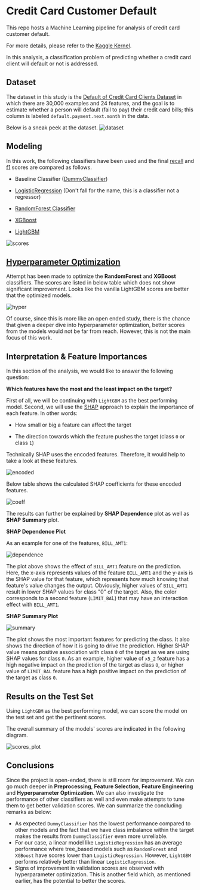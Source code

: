# Credit Card Customer Default
This repo hosts a Machine Learning pipeline for analysis of credit card customer default.

For more details, please refer to the [Kaggle Kernel](https://www.kaggle.com/arashshamseddini/kaggle-customer-default/).

In this analysis, a classification problem of predicting whether a credit card client will default or not is addressed.

## Dataset
The dataset in this study is the [Default of Credit Card Clients Dataset](https://www.kaggle.com/uciml/default-of-credit-card-clients-dataset) in which there are 30,000 examples and 24 features, and the goal is to estimate whether a person will default (fail to pay) their credit card bills; this column is labeled `default.payment.next.month` in the data.

Below is a sneak peek at the dataset.
![dataset](./Images/dataset.png)

## Modeling
In this work, the following classifiers have been used and the final [recall](https://en.wikipedia.org/wiki/Precision_and_recall) and [f1](https://en.wikipedia.org/wiki/F-score) scores are compared as follows. 

- Baseline Classifier ([DummyClassifier](https://scikit-learn.org/stable/modules/generated/sklearn.dummy.DummyClassifier.html))

- [LogisticRegression](https://scikit-learn.org/stable/modules/generated/sklearn.linear_model.LogisticRegression.html) (Don't fall for the name, this is a classifier not a regressor)

- [RandomForest Classifier](https://scikit-learn.org/stable/modules/generated/sklearn.ensemble.RandomForestClassifier.html)

- [XGBoost](https://xgboost.readthedocs.io/en/latest/)

- [LightGBM](https://lightgbm.readthedocs.io/en/latest/)


![scores](./Images/scores.png)

## [Hyperparameter Optimization](https://en.wikipedia.org/wiki/Hyperparameter_optimization)

Attempt has been made to optimize the **RandomForest** and **XGBoost** classifiers. The scores are listed in below table which does not show significant improvement. Looks like the vanilla LightGBM scores are better that the optimized models. 

![hyper](./Images/hyperparameter_optimization.png)

Of course, since this is more like an open ended study, there is the chance that given a deeper dive into hyperparameter optimization, better scores from the models would not be far from reach. However, this is not the main focus of this work.

## Interpretation & Feature Importances
In this section of the analysis, we would like to answer the following question:

**Which features have the most and the least impact on the target?**

First of all, we will be continuing with `LightGBM` as the best performing model. Second, we will use the [SHAP](https://github.com/slundberg/shap) approach to explain the importance of each feature. In other words:

- How small or big a feature can affect the target

- The direction towards which the feature pushes the target (class `0` or class `1`)

Technically SHAP uses the encoded features. Therefore, it would help to take a look at these features.

![encoded](./Images/encoded_features.png)

Below table shows the calculated SHAP coefficients for these encoded features.

![coeff](./Images/SHAP_coeff.png)

The results can further be explained by **SHAP Dependence** plot as well as **SHAP Summary** plot.

**SHAP Dependence Plot**

As an example for one of the features, `BILL_AMT1`:

![dependence](./Images/dependence_plot.png)

The plot above shows the effect of `BILL_AMT1` feature on the prediction. Here, the x-axis represents values of the feature `BILL_AMT1` and the y-axis is the SHAP value for that feature, which represents how much knowing that feature's value changes the output. Obviously, higher values of `BILL_AMT1` result in lower SHAP values for class "0" of the target. Also, the color corresponds to a second feature (`LIMIT_BA`L) that may have an interaction effect with `BILL_AMT1`.

**SHAP Summary Plot**

![summary](./Images/summary_plot.png)


The plot shows the most important features for predicting the class. It also shows the direction of how it is going to drive the prediction. Higher SHAP value means positive association with class `0` of the target as we are using SHAP values for class `0`. As an example, higher value of `x5_2` feature has a high negative impact on the prediction of the target as class `0`, or higher value of `LIMIT_BAL` feature has a high positive impact on the prediction of the target as class `0`.

## Results on the Test Set

Using `LightGBM` as the best performing model, we can score the model on the test set and get the pertinent scores.

The overall summary of the models' scores are indicated in the following diagram.

![scores_plot](./Images/scores_plot.png)

## Conclusions

Since the project is open-ended, there is still room for improvement. We can go much deeper in **Preprocessing**, **Feature Selection**, **Feature Engineering** and **Hyperparameter Optimization**. We can also investigate the performance of other classifiers as well and even make attempts to tune them to get better validation scores. We can summarize the concluding remarks as below:

- As expected `DummyClassifier` has the lowest performance compared to other models and the fact that we have class imbalance within the target makes the results from `DummyClassifier` even more unreliable.
- For our case, a linear model like `LogisticRegression` has an average performance where tree_based models such as `RandomForest` and `XGBoost` have scores lower than `LogisticRegression`. However, `LightGBM` performs relatively better than linear `LogisticRegression`.
- Signs of improvement in validation scores are observed with hyperparameter optimization. This is another field which, as mentioned earlier, has the potential to better the scores.


